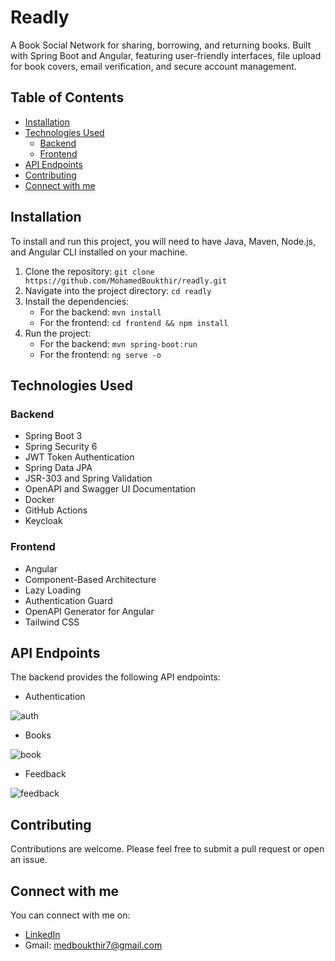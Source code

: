 # Readly
A Book Social Network for sharing, borrowing, and returning books. Built with Spring Boot and Angular, featuring user-friendly interfaces,
file upload for book covers, email verification, and secure account management.

## Table of Contents
  - [Installation](#installation)
  - [Technologies Used](#technologies-used)
    - [Backend](#backend)
    - [Frontend](#frontend)
  - [API Endpoints](#api-endpoints)
  - [Contributing](#contributing)
  - [Connect with me](#Connect-with-me)

## Installation

To install and run this project, you will need to have Java, Maven, Node.js, and Angular CLI installed on your machine.

1. Clone the repository: `git clone https://github.com/MohamedBoukthir/readly.git`
2. Navigate into the project directory: `cd readly`
3. Install the dependencies:
    - For the backend: `mvn install`
    - For the frontend: `cd frontend && npm install`
4. Run the project:
    - For the backend: `mvn spring-boot:run`
    - For the frontend: `ng serve -o`

## Technologies Used
### Backend
 - Spring Boot 3
 - Spring Security 6
 - JWT Token Authentication
 - Spring Data JPA
 - JSR-303 and Spring Validation
 - OpenAPI and Swagger UI Documentation
 - Docker
 - GitHub Actions
 - Keycloak
### Frontend
- Angular
- Component-Based Architecture
- Lazy Loading
- Authentication Guard
- OpenAPI Generator for Angular
- Tailwind CSS

## API Endpoints
The backend provides the following API endpoints:

- Authentication

![auth](https://github.com/MohamedBoukthir/readly/assets/124532428/723078ce-435b-4106-8dd3-9d4918435d50)

- Books

![book](https://github.com/MohamedBoukthir/readly/assets/124532428/e8c7b49e-2c17-468e-864b-7d4388dc0e9b)

- Feedback

![feedback](https://github.com/MohamedBoukthir/readly/assets/124532428/b42aed8f-1889-4446-a2ac-1ea61436f44b)

## Contributing

Contributions are welcome. Please feel free to submit a pull request or open an issue.

## Connect with me
You can connect with me on:

- [LinkedIn](https://www.linkedin.com/in/mohamedboukthir/)
- Gmail: medboukthir7@gmail.com
